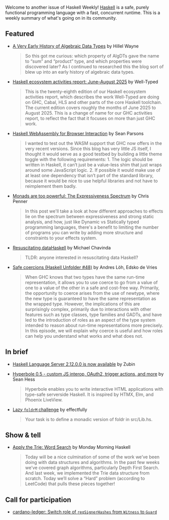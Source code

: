 Welcome to another issue of Haskell Weekly!
[Haskell](https://www.haskell.org) is a safe, purely functional programming language with a fast, concurrent runtime.
This is a weekly summary of what's going on in its community.

## Featured

- [A Very Early History of Algebraic Data Types](https://www.hillelwayne.com/post/algdt-history/) by Hillel Wayne
  > So this got me curious: which property of AlgDTs gave the name to “sum” and “product” type, and which properties were discovered later? As I continued to researched this the blog sort of blew up into an early history of algebraic data types.

- [Haskell ecosystem activities report: June–August 2025](https://www.well-typed.com/blog/2025/09/haskell-ecosystem-report-june-august-2025/) by Well-Typed
  > This is the twenty-eighth edition of our Haskell ecosystem activities report, which describes the work Well-Typed are doing on GHC, Cabal, HLS and other parts of the core Haskell toolchain. The current edition covers roughly the months of June 2025 to August 2025. This is a change of name for our GHC activities report, to reflect the fact that it focuses on more than just GHC work.
  
- [Haskell WebAssembly for Browser Interaction](https://funwithfunctions.com/posts/2025-09-30-haskell-wasm-theme-toggle.html) by Sean Parsons
  > I wanted to test out the WASM support that GHC now offers in the very recent versions. Since this blog has very little JS itself, I thought it would serve as a good testbed by building a little theme toggle with the following requirements: 1. The logic should be written in Haskell, it can’t just be a value-less shim that just wraps around some JavaScript logic. 2. If possible it would make use of at least one dependency that isn’t part of the standard library, because it would be nice to use helpful libraries and not have to reimplement them badly.
  
- [Monads are too powerful: The Expressiveness Spectrum](https://chrispenner.ca/posts/expressiveness-spectrum) by Chris Penner
  > In this post we'll take a look at how different approaches to effects lie on the spectrum between expressiveness and strong static analysis, and how, just like Dynamic vs Statically typed programming languages, there's a benefit to limiting the number of programs you can write by adding more structure and constraints to your effects system. 

- [Resuscitating dataHaskell](https://discourse.haskell.org/t/resuscitating-datahaskell/13042) by Michael Chavinda
  > TLDR: anyone interested in resuscitating data Haskell?
  
- [Safe coercions (Haskell Unfolder #48)](https://www.youtube.com/watch?v=NC0wkFsVPDU) by Andres Löh, Edsko de Vries
  > When GHC knows that two types have the same run-time representation, it allows you to use coerce to go from a value of one to a value of the other in a safe and cost-free way. Primarily, the opportunity to coerce arises from the use of newtype, where the new type is guaranteed to have the same representation as the wrapped type. However, the implications of this are surprisingly complex, primarily due to interactions with other features such as type classes, type families and GADTs, and have led to the introduction of roles as an aspect of the type system intended to reason about run-time representations more precisely. In this episode, we will explain why coerce is useful and how roles can help you understand what works and what does not.

## In brief

- [Haskell Language Server 2.12.0.0 is now available](https://discourse.haskell.org/t/haskell-language-server-2-12-0-0-is-now-available/13053) by Zubin

- [Hyperbole 0.5 - custom JS interop, OAuth2, trigger actions, and more](https://discourse.haskell.org/t/ann-hyperbole-0-5-custom-js-interop-oauth2-trigger-actions-and-more/13038) by Sean Hess
  > Hyperbole enables you to write interactive HTML applications with type-safe serverside Haskell. It is inspired by HTMX, Elm, and Phoenix LiveView.

- [Lazy `foldrM` challenge](https://github.com/effectfully-ou/haskell-challenges/tree/master/j1-lazy-foldrM) by effectfully
  > Your task is to define a monadic version of foldr in src/Lib.hs.

## Show & tell

- [Apply the Trie: Word Search](https://mmhaskell.com/blog/2025/9/29/apply-the-trie-word-search) by Monday Morning Haskell
  > Today will be a nice culmination of some of the work we’ve been doing with data structures and algorithms. In the past few weeks we’ve covered graph algorithms, particularly Depth First Search. And last week, we implemented the Trie data structure from scratch. Today we’ll solve a “Hard” problem (according to LeetCode) that pulls these pieces together!

## Call for participation

- [cardano-ledger: Switch role of `reqSignerHashes` from `Witness` to `Guard`](https://github.com/IntersectMBO/cardano-ledger/issues/5315)
